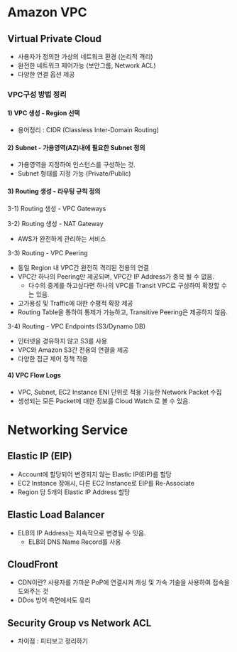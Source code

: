 # Amazon VPC

## Virtual Private Cloud

- 사용자가 정의한 가상의 네트워크 환경 (논리적 격리)
- 완전한 네트워크 제어가능 (보안그룹, Network ACL)
- 다양한 연결 옵션 제공

### VPC구성 방법 정리
#### 1) VPC 생성 - Region 선택
- 용어정리 : CIDR (Classless Inter-Domain Routing)

#### 2) Subnet - 가용영역(AZ)내에 필요한 Subnet 정의

- 가용영역을 지정하여 인스턴스를 구성하는 것.
- Subnet 형태를 지정 가능 (Private/Public)

#### 3) Routing 생성 - 라우팅 규칙 정의

3-1) Routing 생성 - VPC Gateways

3-2) Routing 생성 - NAT Gateway

- AWS가 완전하게 관리하는 서비스

3-3) Routing - VPC Peering

- 동일 Region 내 VPC간 완전히 격리된 전용의 연결
- VPC간 하나의 Peering만 제공되며, VPC간 IP Address가 중복 될 수 없음.
    - 다수의 중계를 하고싶다면 하나의 VPC를 Transit VPC로 구성하여 확장할 수는 있음.
- 고가용성 및 Traffic에 대한 수평적 확장 제공
- Routing Table을 통하여 통제가 가능하고, Transitive Peering은 제공하지 않음.

3-4) Routing - VPC Endpoints (S3/Dynamo DB)

- 인터넷을 경유하지 않고 S3를 사용
- VPC와 Amazon S3간 전용의 연결을 제공
- 다양한 접근 제어 정책 적용

#### 4) VPC Flow Logs

- VPC, Subnet, EC2 Instance ENI 단위로 적용 가능한 Network Packet 수집
- 생성되는 모든 Packet에 대한 정보를 Cloud Watch 로 볼 수 있음.

# Networking Service

## Elastic IP (EIP)

- Account에 할당되어 변경되지 않는 Elastic IP(EIP)를 할당
- EC2 Instance 장애시, 다른 EC2 Instance로 EIP를 Re-Associate
- Region 당 5개의 Elastic IP Address 할당

## Elastic Load Balancer

- ELB의 IP Address는 지속적으로 변경될 수 잇음.
    - ELB의 DNS Name Record를 사용

## CloudFront

- CDN이란? 사용자를 가까운 PoP에 연결시켜 캐싱 및 가속 기술을 사용하여 접속을 도와주는 것
- DDos 방어 측면에서도 유리

## Security Group vs Network ACL

- 차이점 : 피티보고 정리하기
